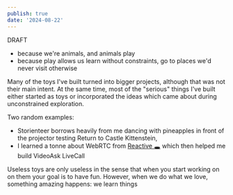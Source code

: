 ```yaml
---
publish: true
date: '2024-08-22'
---
```

DRAFT

- because we're animals, and animals play
- because play allows us learn without constraints, go to places we'd never visit otherwise


Many of the toys I've built turned into bigger projects, although that was not their main intent. At the same time, most of the "serious" things I've built either started as toys or incorporated the ideas which came about during unconstrained exploration. 

Two random examples:

- Storienteer borrows heavily from me dancing with pineapples in front of the projector testing Return to Castle Kittenstein,
- I learned a tonne about WebRTC from [Reactive 🕳](https://reactive-hole.vercel.app/bls4w4tcd9f00000) which then helped me build VideoAsk LiveCall 

Useless toys are only useless in the sense that when you start working on on them your goal is to have fun. However, when we do what we love, something amazing happens: we learn things 
